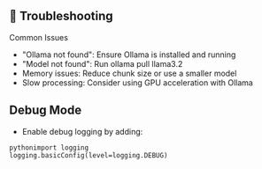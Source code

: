 ## 🐛 Troubleshooting
Common Issues

- "Ollama not found": Ensure Ollama is installed and running
- "Model not found": Run ollama pull llama3.2
- Memory issues: Reduce chunk size or use a smaller model
- Slow processing: Consider using GPU acceleration with Ollama

## Debug Mode
- Enable debug logging by adding:
```
pythonimport logging
logging.basicConfig(level=logging.DEBUG)
```
